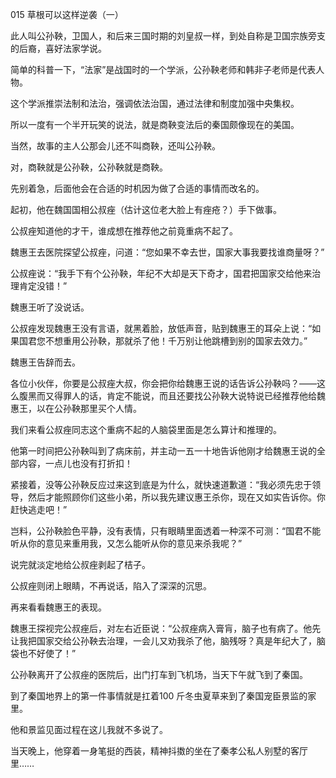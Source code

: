 015 草根可以这样逆袭（一）





此人叫公孙鞅，卫国人，和后来三国时期的刘皇叔一样，到处自称是卫国宗族旁支的后裔，喜好法家学说。

简单的科普一下，“法家”是战国时的一个学派，公孙鞅老师和韩非子老师是代表人物。

这个学派推崇法制和法治，强调依法治国，通过法律和制度加强中央集权。

所以一度有一个半开玩笑的说法，就是商鞅变法后的秦国颇像现在的美国。

当然，故事的主人公那会儿还不叫商鞅，还叫公孙鞅。

对，商鞅就是公孙鞅，公孙鞅就是商鞅。

先别着急，后面他会在合适的时机因为做了合适的事情而改名的。



起初，他在魏国国相公叔痤（估计这位老大脸上有痤疮？）手下做事。

公叔痤知道他的才干，谁成想在推荐他之前竟重病不起了。

魏惠王去医院探望公叔痤，问道：“您如果不幸去世，国家大事我要找谁商量呀？”

公叔痤说：“我手下有个公孙鞅，年纪不大却是天下奇才，国君把国家交给他来治理肯定没错！”

魏惠王听了没说话。

公叔痤发现魏惠王没有言语，就黑着脸，放低声音，贴到魏惠王的耳朵上说：“如果国君您不想重用公孙鞅，那就杀了他！千万别让他跳槽到别的国家去效力。”

魏惠王告辞而去。



各位小伙伴，你要是公叔痤大叔，你会把你给魏惠王说的话告诉公孙鞅吗？——这么腹黑而又得罪人的话，肯定不能说，而且还要找公孙鞅大说特说已经推荐他给魏惠王，以在公孙鞅那里买个人情。

我们来看公叔痤同志这个重病不起的人脑袋里面是怎么算计和推理的。



他第一时间把公孙鞅叫到了病床前，并主动一五一十地告诉他刚才给魏惠王说的全部内容，一点儿也没有打折扣！

紧接着，没等公孙鞅反应过来这到底是为什么，就快速道歉道：“我必须先忠于领导，然后才能照顾你们这些小弟，所以我先建议惠王杀你，现在又如实告诉你。你赶快逃走吧！”



岂料，公孙鞅脸色平静，没有表情，只有眼睛里面透着一种深不可测：“国君不能听从你的意见来重用我，又怎么能听从你的意见来杀我呢？”

说完就淡定地给公叔痤剥起了桔子。

公叔痤则闭上眼睛，不再说话，陷入了深深的沉思。



再来看看魏惠王的表现。

魏惠王探视完公叔痤后，对左右近臣说：“公叔痤病入膏肓，脑子也有病了。他先让我把国家交给公孙鞅去治理，一会儿又劝我杀了他，脑残呀？真是年纪大了，脑袋也不好使了！”



公孙鞅离开了公叔痤的医院后，出门打车到飞机场，当天下午就飞到了秦国。

到了秦国地界上的第一件事情就是扛着100 斤冬虫夏草来到了秦国宠臣景监的家里。

他和景监见面过程在这儿我就不多说了。

当天晚上，他穿着一身笔挺的西装，精神抖擞的坐在了秦孝公私人别墅的客厅里……

